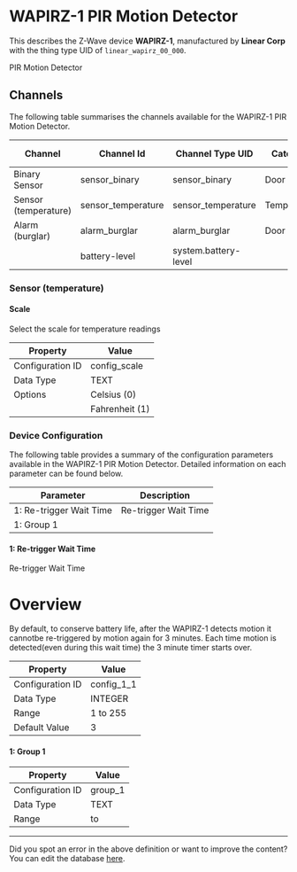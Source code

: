 
# WAPIRZ-1 PIR Motion Detector

This describes the Z-Wave device **WAPIRZ-1**, manufactured by **Linear Corp** with the thing type UID of ```linear_wapirz_00_000```. 

PIR Motion Detector

## Channels
The following table summarises the channels available for the WAPIRZ-1 PIR Motion Detector.

| Channel | Channel Id | Channel Type UID | Category | Item Type |
|---------|------------|------------------|----------|-----------|
| Binary Sensor | sensor_binary | sensor_binary | Door | Switch |
| Sensor (temperature) | sensor_temperature | sensor_temperature | Temperature | Number |
| Alarm (burglar) | alarm_burglar | alarm_burglar | Door | Switch |
|  | battery-level | system.battery-level |  |  |



### Sensor (temperature)

#### Scale

Select the scale for temperature readings


| Property         | Value    |
|------------------|----------|
| Configuration ID | config_scale |
| Data Type        | TEXT || Default Value | 0 |
| Options | Celsius (0) |
|  | Fahrenheit (1) |






### Device Configuration
The following table provides a summary of the configuration parameters available in the WAPIRZ-1 PIR Motion Detector.
Detailed information on each parameter can be found below.

| Parameter   | Description |
|-------------|-------------|
| 1: Re-trigger Wait Time | Re-trigger Wait Time |
| 1: Group 1 |  |




#### 1: Re-trigger Wait Time

Re-trigger Wait Time  


# Overview #

By default, to conserve battery life, after the WAPIRZ-1 detects motion it cannotbe re-triggered by motion again for 3 minutes. Each time motion is detected(even during this wait time) the 3 minute timer starts over.


| Property         | Value    |
|------------------|----------|
| Configuration ID | config_1_1 |
| Data Type        | INTEGER |
| Range | 1 to 255 |
| Default Value | 3 |






#### 1: Group 1




| Property         | Value    |
|------------------|----------|
| Configuration ID | group_1 |
| Data Type        | TEXT |
| Range |  to  |






---

Did you spot an error in the above definition or want to improve the content?
You can edit the database [here](http://www.cd-jackson.com/index.php/zwave/zwave-device-database/zwave-device-list/devicesummary/5).

